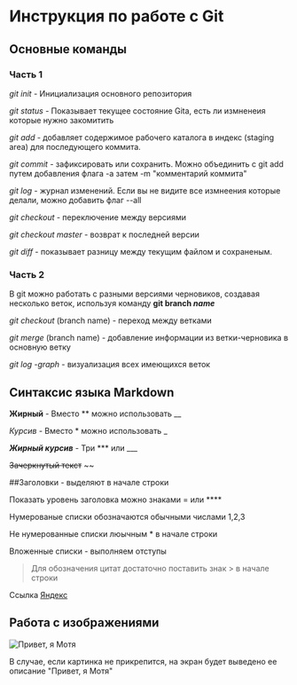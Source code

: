 # Инструкция по работе с Git
## Основные команды
### Часть 1
*git init* - Инициализация основного репозитория

*git status* - Показывает текущее состояние Gita, есть ли измненеия которые нужно закомитить

*git add* - добавляет содержимое рабочего каталога в индекс (staging area) для последующего коммита.

*git commit* - зафиксировать или сохранить. Можно объединить с git add путем добавления флага -а затем -m "комментарий коммита"

*git log* - журнал изменений. Если вы не видите все измнеения которые делали, можно добавить флаг --all

*git checkout* - переключение между версиями

*git checkout master* - возврат к последней версии

*git diff* - показывает разницу между текущим файлом и сохраненым.

### Часть 2

В git можно работать с разными версиями черновиков, создавая несколько веток, используя команду **git branch _name_**

*git checkout* (branch name) - переход между ветками

*git merge* (branch name) - добавление информации из ветки-черновика в основную ветку

*git log -graph* - визуализация всех имеющихся веток

## Синтаксис языка Markdown

__Жирный__ - Вместо ** можно использовать __

_Курсив_ - Вместо * можно использовать _

***Жирный курсив*** - Три *** или ___

~~Зачеркнутый текст~~ ~~

##Заголовки - выделяют в начале строки

Показать уровень заголовка можно знаками = или ****

Нумерованые списки обозначаются обычными числами 1,2,3

Не нумерованные списки люычным * в начале строки

Вложенные списки - выполняем отступы

> Для обозначения цитат достаточно поставить знак > в начале строки

Ссылка [Яндекс]( http://ya.ru)

## Работа с изображениями

![Привет, я Мотя](photo_2022-12-21_19-53-59.jpg)

В случае, если картинка не прикрепится, на экран будет выведено ее описание "Привет, я Мотя"